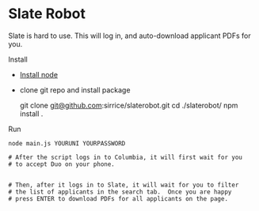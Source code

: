 # Slate Robot

Slate is hard to use.  This will log in, and auto-download applicant PDFs for you.

Install

* [Install node](https://nodejs.org/en/download/)
* clone git repo and install package

    git clone git@github.com:sirrice/slaterobot.git
    cd ./slaterobot/
    npm install .

Run

    node main.js YOURUNI YOURPASSWORD

    # After the script logs in to Columbia, it will first wait for you
    # to accept Duo on your phone.


    # Then, after it logs in to Slate, it will wait for you to filter
    # the list of applicants in the search tab.  Once you are happy 
    # press ENTER to download PDFs for all applicants on the page.
    
